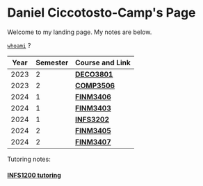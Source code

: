 # Daniel Ciccotosto-Camp's Page

Welcome to my landing page. My notes are below.

[``whoami``](https://www.linkedin.com/in/daniel-ciccotosto-camp-6a1463b9/) ?

**Year** | **Semester** | **Course and Link**
| --- | --- | --- |
2023 | 2| [**DECO3801**](DECO3801/docs/main_DECO3801.html)
2023 | 2|  [**COMP3506**](COMP3506/docs/main_COMP3506.html)
2024 | 1 | [**FINM3406**](FINM3406/docs/main_FINM3406.html)
2024 | 1 | [**FINM3403**](FINM3403/docs/main_FINM3403.html)
2024 | 1 | [**INFS3202**](INFS3202/docs/main_INFS3202.html)
2024 | 2 |  [**FINM3405**](FINM3405/docs/FINM3405.html)
2024 | 2 |  [**FINM3407**](FINM3407/docs/FINM3407.html)

Tutoring notes:
#### [INFS1200 tutoring](INFS1200_TUTORING/docs/INFS1200.html)
